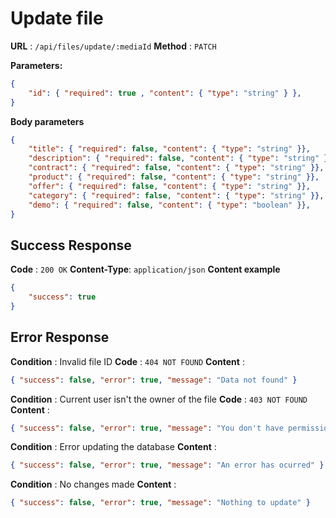 # Update file

**URL** : `/api/files/update/:mediaId`
**Method** : `PATCH`

**Parameters:**
```json
{
    "id": { "required": true , "content": { "type": "string" } },
}
```

**Body parameters**
```json
{
    "title": { "required": false, "content": { "type": "string" }},
    "description": { "required": false, "content": { "type": "string" }},
    "contract": { "required": false, "content": { "type": "string" }},
    "product": { "required": false, "content": { "type": "string" }},
    "offer": { "required": false, "content": { "type": "string" }},
    "category": { "required": false, "content": { "type": "string" }},
    "demo": { "required": false, "content": { "type": "boolean" }},
}
```

## Success Response
**Code** : `200 OK`
**Content-Type**: `application/json`
**Content example**
```json
{
    "success": true
}
```


## Error Response

**Condition** : Invalid file ID
**Code** : `404 NOT FOUND`
**Content** : 
```json
{ "success": false, "error": true, "message": "Data not found" }
```
**Condition** : Current user isn't the owner of the file
**Code** : `403 NOT FOUND`
**Content** : 
```json
{ "success": false, "error": true, "message": "You don't have permission to manage this data." }
```
**Condition** : Error updating the database
**Content** : 
```json
{ "success": false, "error": true, "message": "An error has ocurred" }
```
**Condition** : No changes made
**Content** : 
```json
{ "success": false, "error": true, "message": "Nothing to update" }
```